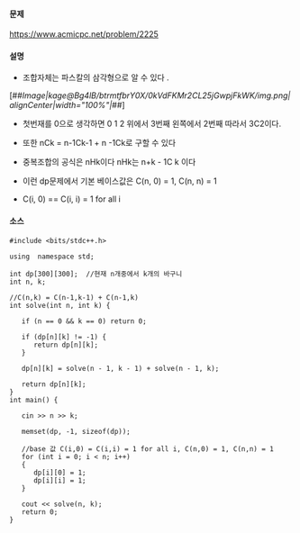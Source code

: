 #### 문제 
https://www.acmicpc.net/problem/2225

#### 설명
- 조합자체는 파스칼의 삼각형으로 알 수 있다 .

[##_Image|kage@Bg4lB/btrmtfbrY0X/0kVdFKMr2CL25jGwpjFkWK/img.png|alignCenter|width="100%"|_##]

- 첫번재를 0으로 생각하면  0 1 2 위에서 3번째 왼쪽에서 2번째 따라서 3C2이다.

- 또한 nCk = n-1Ck-1 + n -1Ck로 구할 수 있다 


- 중복조합의 공식은 nHk이다  nHk는  n+k - 1C k 이다



- 이런 dp문제에서 기본 베이스값은 C(n, 0) = 1, C(n, n) = 1

- C(i, 0) == C(i, i) = 1 for all i 


#### 소스 
````
#include <bits/stdc++.h>

using  namespace std;

int dp[300][300];  //현재 n개중에서 k개의 바구니 
int n, k;

//C(n,k) = C(n-1,k-1) + C(n-1,k)
int solve(int n, int k) {

   if (n == 0 && k == 0) return 0;

   if (dp[n][k] != -1) {
      return dp[n][k];
   }

   dp[n][k] = solve(n - 1, k - 1) + solve(n - 1, k);

   return dp[n][k];
}
int main() {

   cin >> n >> k;
   
   memset(dp, -1, sizeof(dp));

   //base 값 C(i,0) = C(i,i) = 1 for all i, C(n,0) = 1, C(n,n) = 1
   for (int i = 0; i < n; i++)
   {
      dp[i][0] = 1;
      dp[i][i] = 1;
   }

   cout << solve(n, k);
   return 0;
}
````